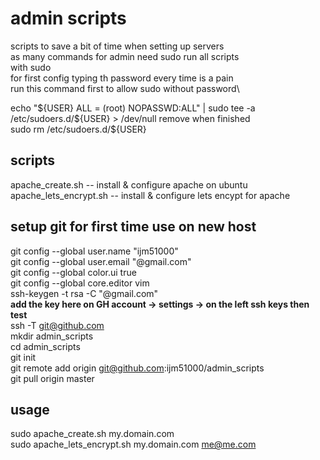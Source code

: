 # admin scripts
scripts to save a bit of time when setting up servers\
as many commands for admin need sudo run all scripts \
with sudo \
for first config typing th password every time is a pain\
run this command first to allow sudo without password\

echo "${USER} ALL = (root) NOPASSWD:ALL"  | sudo tee -a  /etc/sudoers.d/${USER} > /dev/null
remove when finished\
sudo rm /etc/sudoers.d/${USER}

## scripts
apache_create.sh -- install & configure apache on ubuntu\
apache_lets_encrypt.sh -- install & configure lets encypt for apache

## setup git for first time use on new host
git config --global user.name "ijm51000"\
git config --global user.email "@gmail.com"\
git config --global color.ui true\
git config --global core.editor vim\
ssh-keygen -t rsa -C "@gmail.com"\
**add the key here on GH account -> settings -> on the left ssh keys then test**\
ssh -T git@github.com\
mkdir admin_scripts\
cd admin_scripts\
git init\
git remote add origin git@github.com:ijm51000/admin_scripts\
git pull origin master

## usage
sudo  apache_create.sh my.domain.com\
sudo apache_lets_encrypt.sh my.domain.com me@me.com
